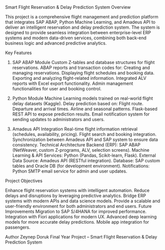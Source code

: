 Smart Flight Reservation & Delay Prediction System
Overview

This project is a comprehensive flight management and prediction platform that integrates SAP ABAP, Python Machine Learning, and Amadeus API to deliver an intelligent reservation and delay prediction system.
The system is designed to provide seamless integration between enterprise-level ERP systems and modern data-driven services, combining both back-end business logic and advanced predictive analytics.

Key Features
1. SAP ABAP Module
Custom Z-tables and database structures for flight reservations.
ABAP reports and transaction codes for:
Creating and managing reservations.
Displaying flight schedules and booking data.
Exporting and analyzing flight-related information.
Integrated ALV reports with Excel export functionality.
Admin management functionalities for user and booking control.

2. Python Module
Machine Learning models trained on real-world flight delay datasets (Kaggle).
Delay prediction based on:
Flight route.
Departure and arrival times.
Airline and seasonal patterns.
Flask-based REST API to expose prediction results.
Email notification system for sending updates to administrators and users.

3. Amadeus API Integration
Real-time flight information retrieval (schedules, availability, pricing).
Flight search and booking integration.
Synchronization between Amadeus API and SAP system to ensure data consistency.
Technical Architecture
Backend (ERP): SAP ABAP (NetWeaver, custom Z-programs, ALV, selection screens).
Machine Learning & API Services: Python (Pandas, Scikit-learn, Flask).
External Data Source: Amadeus API (RESTful integration).
Database: SAP custom tables and Oracle DB (for development environment).
Notifications: Python SMTP email service for admin and user updates.

Project Objectives

Enhance flight reservation systems with intelligent automation.
Reduce delays and disruptions by leveraging predictive analytics.
Bridge ERP systems with modern APIs and data science models.
Provide a scalable and user-friendly environment for both administrators and end users.
Future Improvements
Migration to SAP S/4HANA for improved performance.
Integration with Fiori applications for modern UX.
Advanced deep learning models for more accurate delay predictions.
Mobile app integration for passengers.

Author
Zeynep Doruk
Final Year Project – Smart Flight Reservation & Delay Prediction System

